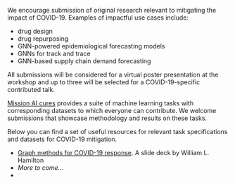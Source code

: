 We encourage submission of original research relevant to mitigating the impact of COVID-19. Examples of impactful use cases include: 

- drug design
- drug repurposing
- GNN-powered epidemiological forecasting models
- GNNs for track and trace
- GNN-based supply chain demand forecasting 

All submissions will be considered for a virtual poster presentation at the workshop and up to three will be selected for a COVID-19-specific contributed talk. 

[Mission AI cures](https://www.aicures.mit.edu/) provides a suite of machine learning tasks with corresponding datasets to which everyone can contribute. We welcome submissions that showcase methodology and results on these tasks. 

Below you can find a set of useful resources for relevant task specifications and datasets for COVID-19 mitigation. 

- [Graph methods for COVID-19 response](files/graphs-against-covid.pdf). A slide deck by William L. Hamilton
- *More to come...*
- 
